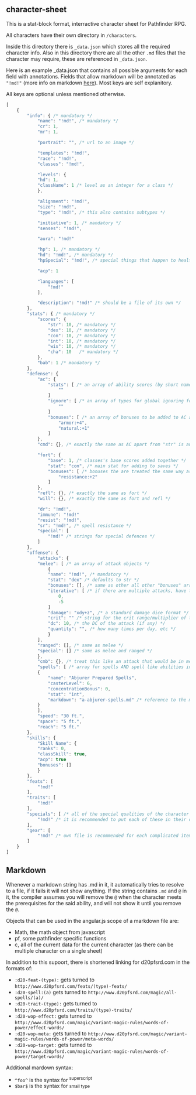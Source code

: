 character-sheet
---

This is a stat-block format, interractive character sheet for Pathfinder RPG.

All characters have their own directory in `/characters`.

Inside this directory there is `_data.json` which stores all the required character info.
Also in this directory there are all the other `.md` files that the character may require, these are referenced in `_data.json`.

Here is an example _data.json that contains all possible arguments for each field with annotations. Fields that allow markdown will be annotated as `"!md!"` (more info on markdown [here](#mardown)). Most keys are self explanitory.

All keys are optional unless mentioned otherwise.

```javascript
[
	{
		"info": { /* mandatory */
			"name": "!md!", /* mandatory */
			"cr": 1,
			"mr": 1,

			"portrait": "", /* url to an image */

			"templates": "!md!",
			"race": "!md!",
			"classes": "!md!",

			"levels": {
			"hd": 1,
			"className": 1 /* level as an integer for a class */
			},

			"alignment": "!md!",
			"size": "!md!",
			"type": "!md!", /* this also contains subtypes */

			"initiative": 1, /* mandatory */
			"senses": "!md!",

			"aura": "!md!"

			"hp": 1, /* mandatory */
			"hd": "!md!", /* mandatory */
			"hpSpecial": "!md!", /* special things that happen to health, e.x. fast healing 5, regeneration 10, etc. */

			"acp": 1

			"languages": [
				"!md!"
			],

			"description": "!md!" /* should be a file of its own */
		},
		"stats": { /* mandatory */
			"scores": {
				"str": 10, /* mandatory */
				"dex": 10, /* mandatory */
				"con": 10, /* mandatory */
				"int": 10, /* mandatory */
				"wis": 10, /* mandatory */
				"cha": 10	/* mandatory */
			},
			"bab": 1 /* mandatory */
		},
		"defense": {
			"ac": {
				"stats": [ /* an array of ability scores (by short names e.x. "str", "int") that will be added to AC ("dex" is automatically included) */
					""
				]
				"ignore": [ /* an array of types for global ignoring for AC */
					""
				]
				"bonuses": [ /* an array of bonuses to be added to AC always formatted in "type:bonus" */
					"armor:+4",
					"natural:+1"
				]
			},
			"cmd": {}, /* exactly the same as AC apart from "str" is automatically included to stats along with dex and "bab" is added in */

			"fort": {
				"base": 1, /* classes's base scores added together */
				"stat": "con", /* main stat for adding to saves */
				"bonuses": [ /* bonuses the are treated the same way as they are for AC and CMD */
					"resistance:+2"
				]
			},
			"refl": {}, /* exactly the same as fort */
			"will": {}, /* exactly the same as fort and refl */

			"dr": "!md!",
			"immune": "!md!"
			"resist": "!md!",
			"sr": "!md!", /* spell resistance */
			"special": [
				"!md!" /* strings for special defences */
			]
		},
		"offense": {
			"attacks": {
			"melee": [ /* an array of attack objects */
				{
				"name": "!md!", /* mandatory */
				"stat": "dex" /* defaults to str */
				"bonuses": [], /* same as other all other "bonuses" arrays */
				"iterative": [ /* if there are multiple attacks, have the penalty for each attack. the following is for a character with two attacks from having a bab of +6 */
					0,
					-5
				]
				"damage": "xdy+z", /* a standard damage dice format */
				"crit": "" /* string for the crit range/multiplier of the weapon */
				"dc": 10, /* the DC of the attack (if any) */
				"quantity": "", /* how many times per day, etc */
				}
			],
			"ranged": [], /* same as melee */
			"special": [] /* same as melee and ranged */
			},
			"cmb": {}, /* treat this like an attack that would be in melee */
			"spells": [ /* array for spells AND spell like abilities in .md files */
			{
				"name": "Abjurer Prepared Spells",
				"casterLevel": 6,
				"concentrationBonus": 0,
				"stat": "int",
				"markdown": "a-abjurer-spells.md" /* reference to the markdown file for the spells */
			}
			],
			"speed": "30 ft.",
			"space": "5 ft.",
			"reach": "5 ft."
		},
		"skills": {
			"Skill Name": {
			"ranks": 0,
			"classSkill": true,
			"acp": true
			"bonuses": []
			}
		},
		"feats": [
			"!md!"
		],
		"traits": [
			"!md!"
		],
		"specials": [ /* all of the special qualities of the character */
			"!md!" /* it is recommended to put each of these in their own file */
		],
		"gear": [
			"!md!" /* own file is recommended for each complicated item */
		]
	}
]
```

## Markdown

Whenever a markdown string has .md in it, it automatically tries to resolve to a file, if it fails it will not show anything. If the string contains `.md` and `@` in it, the compiler assumes you will remove the `@` when the character meets the prerequisites for the said ability, and will not show it until you remove the `@`.

Objects that can be used in the angular.js scope of a markdown file are:

* Math, the math object from javascript
* pf, some pathfinder specific functions
* c, all of the current data for the current character (as there can be multiple character on a single sheet)

In addition to this supoort, there is shortened linking for d20pfsrd.com in the formats of:

* `:d20-feat-(type):` gets turned to `http://www.d20pfsrd.com/feats/(type)-feats/`
* `:d20-spell:(a)` gets turned to `http://www.d20pfsrd.com/magic/all-spells/(a)/`
* `:d20-trait-(type):` gets turned to `http://www.d20pfsrd.com/traits/(type)-traits/`
* `:d20-wop-effect:` gets turned to `http://www.d20pfsrd.com/magic/variant-magic-rules/words-of-power/effect-words/`
* `:d20-wop-meta:` gets turned to `http://www.d20pfsrd.com/magic/variant-magic-rules/words-of-power/meta-words/`
* `:d20-wop-target:` gets turned to `http://www.d20pfsrd.com/magic/variant-magic-rules/words-of-power/target-words/`

Additional mardown syntax:

* `^foo^` is the syntax for <sup>superscript</sup>
* `$bar$` is the syntax for <small>small type</small>
